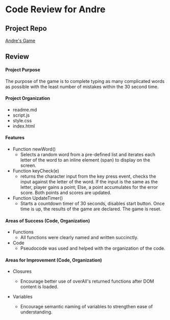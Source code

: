 # Code Review for Andre

## Project Repo

[Andre's Game](https://cycopter12.github.io/wdi-project-1-cycopter12/)

## Review

#### Project Purpose

The purpose of the game is to complete typing as many complicated words as possible with the least number of mistakes within the 30 second time.

#### Project Organization
* readme.md
* script.js
* style.css
* index.html
#### Features

* Function newWord()
  * Selects a random word from a pre-defined list and iterates each letter of the word to an inline element (span) to display on the screen.
* Function keyCheck(e)
  * returns the character input from the key press event, checks the input against the letter of the word. If the input is the same as the letter, player gains a point; Else, a point accumulates for the error score. Both points and scores are updated.
* Function UpdateTimer()
  * Starts a countdown timer of 30 seconds, disables start button. Once time is up, the results of the game are declared. The game is reset.

#### Areas of Success (Code, Organization)

* Functions
  * All functions were clearly named and written succinctly.
* Code
  * Pseudocode was used and helped with the organization of the code.

#### Areas for Improvement (Code, Organization)

* Closures
  * Encourage better use of overAll's returned functions after DOM content is loaded.

* Variables
  * Encourage semantic naming of variables to strengthen ease of understanding.
